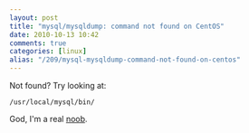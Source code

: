 ```yaml
---
layout: post
title: "mysql/mysqldump: command not found on CentOS"
date: 2010-10-13 10:42
comments: true
categories: [linux]
alias: "/209/mysql-mysqldump-command-not-found-on-centos"
---
```

<!-- more -->
Not found? Try looking at:

```
/usr/local/mysql/bin/
```

God, I'm a real [noob](http://www.sideshowandsyrana.com/wp-content/uploads/2009/05/noob.jpg).
